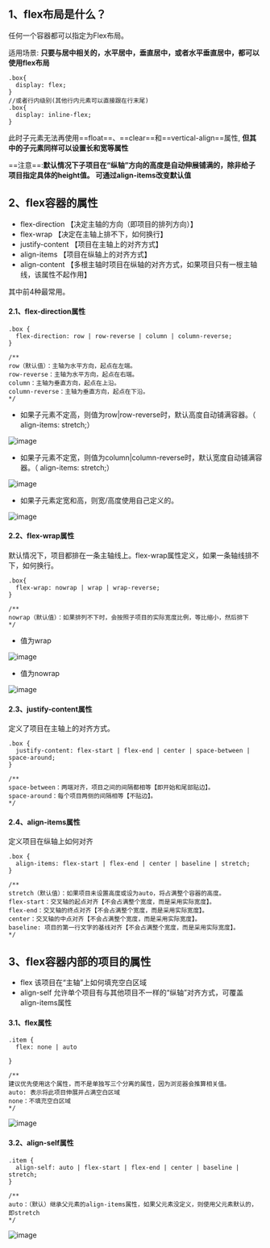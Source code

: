 ## 1、flex布局是什么？
任何一个容器都可以指定为Flex布局。

适用场景: **只要与居中相关的，水平居中，垂直居中，或者水平垂直居中，都可以使用flex布局**

```
.box{
  display: flex;
}
//或者行内级别(其他行内元素可以直接跟在行末尾)
.box{
  display: inline-flex;
}
```
此时子元素无法再使用==float==、==clear==和==vertical-align==属性,
**但其中的子元素同样可以设置长和宽等属性**

==注意==:**默认情况下子项目在“纵轴”方向的高度是自动伸展铺满的，除非给子项目指定具体的height值。 可通过align-items改变默认值**


## 2、flex容器的属性
- flex-direction    【决定主轴的方向（即项目的排列方向）】
- flex-wrap  【决定在主轴上排不下，如何换行】
- justify-content  【项目在主轴上的对齐方式】
- align-items  【项目在纵轴上的对齐方式】
- align-content  【多根主轴时项目在纵轴的对齐方式，如果项目只有一根主轴线，该属性不起作用】

其中前4种最常用。

#### 2.1、flex-direction属性
```
.box {
  flex-direction: row | row-reverse | column | column-reverse;
}

/**
row（默认值）：主轴为水平方向，起点在左端。
row-reverse：主轴为水平方向，起点在右端。
column：主轴为垂直方向，起点在上沿。
column-reverse：主轴为垂直方向，起点在下沿。
*/
```

- 如果子元素不定高，则值为row|row-reverse时，默认高度自动铺满容器。（    align-items: stretch;）

![image](https://raw.githubusercontent.com/libbGit/static-file/master/image/flex/flex-direction-row.png)
- 如果子元素不定宽，则值为column|column-reverse时，默认宽度自动铺满容器。（    align-items: stretch;）

![image](https://raw.githubusercontent.com/libbGit/static-file/master/image/flex/flex-direction-column.png)
- 如果子元素定宽和高，则宽/高度使用自己定义的。

![image](https://raw.githubusercontent.com/libbGit/static-file/master/image/flex/flex-direction-column-width.png)

#### 2.2、flex-wrap属性
默认情况下，项目都排在一条主轴线上。flex-wrap属性定义，如果一条轴线排不下，如何换行。

```
.box{
  flex-wrap: nowrap | wrap | wrap-reverse;
}

/**
nowrap（默认值）：如果排列不下时，会按照子项目的实际宽度比例，等比缩小，然后排下
*/
```

- 值为wrap

![image](https://raw.githubusercontent.com/libbGit/static-file/master/image/flex/flex-wrap-no.png)
- 值为nowrap

![image](https://raw.githubusercontent.com/libbGit/static-file/master/image/flex/flex-wrap.png)

#### 2.3、justify-content属性
定义了项目在主轴上的对齐方式。

```
.box {
  justify-content: flex-start | flex-end | center | space-between | space-around;
}

/**
space-between：两端对齐，项目之间的间隔都相等【即开始和尾部贴边】。
space-around：每个项目两侧的间隔相等【不贴边】。
*/
```
#### 2.4、align-items属性
定义项目在纵轴上如何对齐

```
.box {
  align-items: flex-start | flex-end | center | baseline | stretch;
}

/**
stretch（默认值）：如果项目未设置高度或设为auto，将占满整个容器的高度。
flex-start：交叉轴的起点对齐【不会占满整个宽度，而是采用实际宽度】。
flex-end：交叉轴的终点对齐【不会占满整个宽度，而是采用实际宽度】。
center：交叉轴的中点对齐【不会占满整个宽度，而是采用实际宽度】。
baseline: 项目的第一行文字的基线对齐【不会占满整个宽度，而是采用实际宽度】。
*/
```

## 3、flex容器内部的项目的属性
- flex  该项目在“主轴”上如何填充空白区域
- align-self  允许单个项目有与其他项目不一样的“纵轴”对齐方式，可覆盖align-items属性

#### 3.1、flex属性
```
.item {
  flex: none | auto
  
}

/**
建议优先使用这个属性，而不是单独写三个分离的属性，因为浏览器会推算相关值。
auto: 表示将此项目伸展并占满空白区域
none：不填充空白区域
*/
```
![image](https://raw.githubusercontent.com/libbGit/static-file/master/image/flex/flex-item-auto.png)


#### 3.2、align-self属性
```
.item {
  align-self: auto | flex-start | flex-end | center | baseline | stretch;
}

/**
auto：（默认）继承父元素的align-items属性，如果父元素没定义，则使用父元素默认的，即stretch
*/
```
![image](https://raw.githubusercontent.com/libbGit/static-file/master/image/flex/flex-align-self.png)
